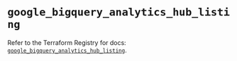 # `google_bigquery_analytics_hub_listing`

Refer to the Terraform Registry for docs: [`google_bigquery_analytics_hub_listing`](https://registry.terraform.io/providers/hashicorp/google/6.2.0/docs/resources/bigquery_analytics_hub_listing).
